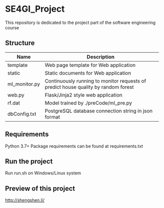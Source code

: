 # SE4GI_Project
 This repository is dedicated to the project part of the software engineering course
## Structure
| Name       | Description  |
| ---- | ------------ | 
| template | Web page template for Web application  | 
| static | Static documents for Web application  | 
| ml_monitor.py | Continuously running to monitor requests of predict house quality by random forest  | 
| web.py | Flask/Jinja2 style web application  | 
| rf.dat | Model trained by ./preCode/ml_pre.py  | 
| dbConfig.txt | PostgreSQL database connection string in json format | 

## Requirements
Python 3.7+
Package requirements can be found at requirements.txt
## Run the project
Run run.sh on Windows/Linux system
## Preview of this project
http://shengshen.li/
